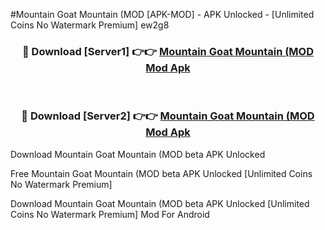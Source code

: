 #Mountain Goat Mountain (MOD [APK-MOD] - APK Unlocked - [Unlimited Coins No Watermark Premium] ew2g8



<div align="center">

<h3>🔴 Download [Server1] 👉👉 <a href="https://momento.my/?title=Mountain_Goat_Mountain_(MOD">Mountain Goat Mountain (MOD Mod Apk</a></h3><br>

<h3>🔴 Download [Server2] 👉👉 <a href="https://momento.my/?title=Mountain_Goat_Mountain_(MOD">Mountain Goat Mountain (MOD Mod Apk</a></h3>
</div>



Download Mountain Goat Mountain (MOD beta APK Unlocked

Free Mountain Goat Mountain (MOD beta APK Unlocked [Unlimited Coins No Watermark Premium]

Download Mountain Goat Mountain (MOD beta APK Unlocked [Unlimited Coins No Watermark Premium] Mod For Android
